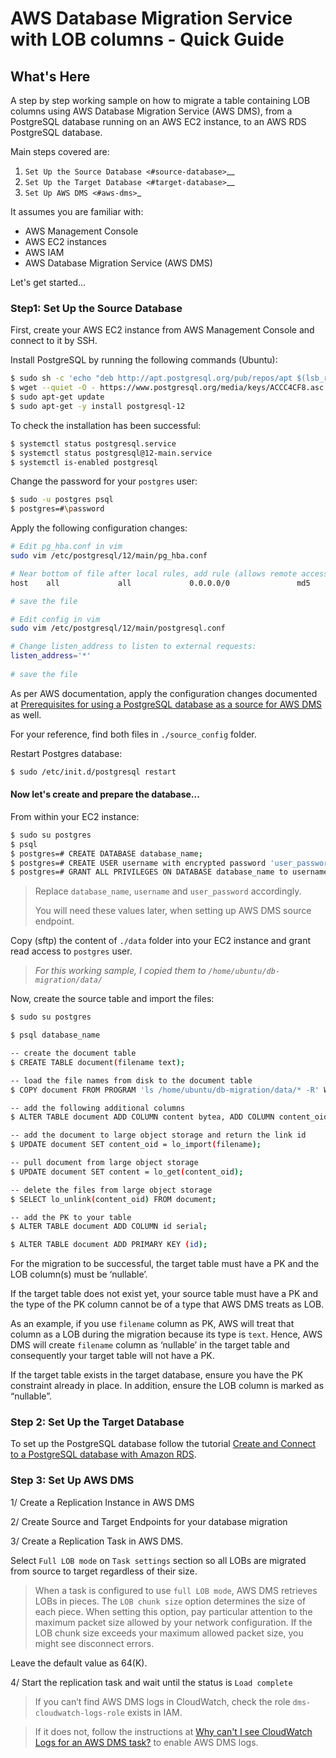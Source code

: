 
AWS Database Migration Service with LOB columns - Quick Guide
=============================================================

What's Here
-----------

A step by step working sample on how to migrate a table containing LOB columns 
using AWS Database Migration Service (AWS DMS), 
from a PostgreSQL database running on an AWS EC2 instance, 
to an AWS RDS PostgreSQL database. 

Main steps covered are:
1. `Set Up the Source Database <#source-database>`__
2. `Set Up the Target Database <#target-database>`__
3. `Set Up AWS DMS <#aws-dms>`_


It assumes you are familiar with:
-	AWS Management Console
-	AWS EC2 instances
-	AWS IAM
- AWS Database Migration Service (AWS DMS)

Let's get started...

### Step1: Set Up the Source Database


First, create your AWS EC2 instance from AWS Management Console and connect to it by SSH.

Install PostgreSQL by running the following commands (Ubuntu):

```sh
$ sudo sh -c 'echo "deb http://apt.postgresql.org/pub/repos/apt $(lsb_release -cs)-pgdg main" > /etc/apt/sources.list.d/pgdg.list'
$ wget --quiet -O - https://www.postgresql.org/media/keys/ACCC4CF8.asc | sudo apt-key add -
$ sudo apt-get update
$ sudo apt-get -y install postgresql-12
```

To check the installation has been successful:

```sh
$ systemctl status postgresql.service
$ systemctl status postgresql@12-main.service
$ systemctl is-enabled postgresql
```

Change the password for your `postgres` user:

```sh
$ sudo -u postgres psql
$ postgres=#\password
```

Apply the following configuration changes:

```sh
# Edit pg_hba.conf in vim
sudo vim /etc/postgresql/12/main/pg_hba.conf

# Near bottom of file after local rules, add rule (allows remote access):
host    all             all             0.0.0.0/0               md5

# save the file

# Edit config in vim
sudo vim /etc/postgresql/12/main/postgresql.conf

# Change listen_address to listen to external requests:
listen_address='*'
  
# save the file
```

As per AWS documentation, apply the configuration changes documented at
[Prerequisites for using a PostgreSQL database as a source for AWS DMS](https://docs.aws.amazon.com/dms/latest/userguide/CHAP_Source.PostgreSQL.html#CHAP_Source.PostgreSQL.Prerequisites)
as well.

For your reference, find both files in `./source_config` folder.

Restart Postgres database:

```sh
$ sudo /etc/init.d/postgresql restart
```

#### Now let's create and prepare the database...

From within your EC2 instance:

```sh
$ sudo su postgres
$ psql
$ postgres=# CREATE DATABASE database_name;
$ postgres=# CREATE USER username with encrypted password 'user_password';
$ postgres=# GRANT ALL PRIVILEGES ON DATABASE database_name to username;
```

> Replace `database_name`, `username` and `user_password` accordingly.
>
> You will need these values later, when setting up AWS DMS source endpoint.

Copy (sftp) the content of `./data` folder into your EC2 instance  and 
grant read access to `postgres` user.

> _For this working sample, I copied them to `/home/ubuntu/db-migration/data/`_

Now, create the source table and import the files:

```sh
$ sudo su postgres

$ psql database_name

-- create the document table
$ CREATE TABLE document(filename text);

-- load the file names from disk to the document table
$ COPY document FROM PROGRAM 'ls /home/ubuntu/db-migration/data/* -R' WITH (format 'csv');

-- add the following additional columns
$ ALTER TABLE document ADD COLUMN content bytea, ADD COLUMN content_oid oid;

-- add the document to large object storage and return the link id
$ UPDATE document SET content_oid = lo_import(filename);

-- pull document from large object storage
$ UPDATE document SET content = lo_get(content_oid);

-- delete the files from large object storage
$ SELECT lo_unlink(content_oid) FROM document;

-- add the PK to your table
$ ALTER TABLE document ADD COLUMN id serial;

$ ALTER TABLE document ADD PRIMARY KEY (id);
```


For the migration to be successful, the target table must have a 
PK and the LOB column(s) must be ‘nullable’.

If the target table does not exist yet, your source table must 
have a PK and the type of the PK column cannot be of a type that AWS DMS treats as LOB.

As an example, if you use `filename` column as PK, AWS will treat that column as a 
LOB during the migration because its type is `text`. 
Hence, AWS DMS will create `filename` column as ‘nullable’ in the target table 
and consequently your target table will not have a PK.

If the target table exists in the target database, ensure you have the PK constraint already in place. 
In addition, ensure the LOB column is marked as “nullable”.


### Step 2: Set Up the Target Database


To set up the PostgreSQL database follow the tutorial 
[Create and Connect to a PostgreSQL database with Amazon RDS](https://aws.amazon.com/getting-started/tutorials/create-connect-postgresql-db/).


### Step 3: Set Up AWS DMS


1/ Create a Replication Instance in AWS DMS

2/ Create Source and Target Endpoints for your database migration

3/ Create a Replication Task in AWS DMS.

Select `Full LOB mode` on `Task settings` section so all LOBs are migrated 
from source to target regardless of their size.

> When a task is configured to use `full LOB mode`, AWS DMS retrieves LOBs in pieces.
> The `LOB chunk size` option determines the size of each piece. 
> When setting this option, pay particular attention to the maximum packet size allowed 
> by your network configuration. 
> If the LOB chunk size exceeds your maximum allowed packet size, you might see disconnect errors.

Leave the default value as 64(K).

4/ Start the replication task and wait until the status is `Load complete`


> If you can’t find AWS DMS logs in CloudWatch, check the role `dms-cloudwatch-logs-role` 
exists in IAM.

>If it does not, follow the instructions at 
[Why can't I see CloudWatch Logs for an AWS DMS task?](https://aws.amazon.com/premiumsupport/knowledge-center/dms-cloudwatch-logs-not-appearing/) 
to enable AWS DMS logs. 









